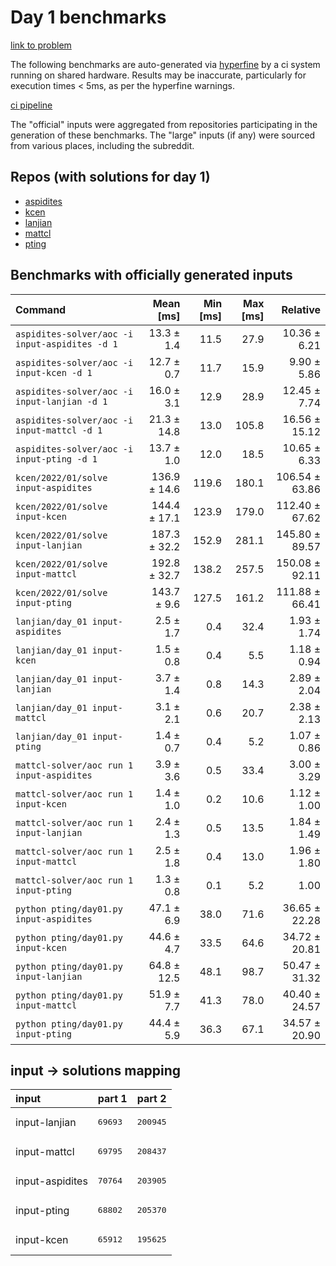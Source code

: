 # Day 1 benchmarks

[link to problem](http://adventofcode.com/2022/day/1)

The following benchmarks are auto-generated via [hyperfine](https://github.com/sharkdp/hyperfine) by a ci system running on shared hardware. Results may be inaccurate, particularly for execution times < 5ms, as per the hyperfine warnings.

[ci pipeline](http://ci.papercode.net:8080/teams/aoc2022/pipelines/aoc-compare-2022)

The "official" inputs were aggregated from repositories participating in the generation of these benchmarks. The "large" inputs (if any) were sourced from various places, including the subreddit.

## Repos (with solutions for day 1)


- [aspidites](https://github.com/aspidites/aoc2022)
- [kcen](https://github.com/kcen/AdventOfCode)
- [lanjian](https://github.com/LanJian/aoc-2022)
- [mattcl](https://github.com/mattcl/aoc2022)
- [pting](https://github.com/pting/aoc2022)

## Benchmarks with officially generated inputs
| Command | Mean [ms] | Min [ms] | Max [ms] | Relative |
|:---|---:|---:|---:|---:|
| `aspidites-solver/aoc -i input-aspidites -d 1` | 13.3 ± 1.4 | 11.5 | 27.9 | 10.36 ± 6.21 |
| `aspidites-solver/aoc -i input-kcen -d 1` | 12.7 ± 0.7 | 11.7 | 15.9 | 9.90 ± 5.86 |
| `aspidites-solver/aoc -i input-lanjian -d 1` | 16.0 ± 3.1 | 12.9 | 28.9 | 12.45 ± 7.74 |
| `aspidites-solver/aoc -i input-mattcl -d 1` | 21.3 ± 14.8 | 13.0 | 105.8 | 16.56 ± 15.12 |
| `aspidites-solver/aoc -i input-pting -d 1` | 13.7 ± 1.0 | 12.0 | 18.5 | 10.65 ± 6.33 |
| `kcen/2022/01/solve input-aspidites` | 136.9 ± 14.6 | 119.6 | 180.1 | 106.54 ± 63.86 |
| `kcen/2022/01/solve input-kcen` | 144.4 ± 17.1 | 123.9 | 179.0 | 112.40 ± 67.62 |
| `kcen/2022/01/solve input-lanjian` | 187.3 ± 32.2 | 152.9 | 281.1 | 145.80 ± 89.57 |
| `kcen/2022/01/solve input-mattcl` | 192.8 ± 32.7 | 138.2 | 257.5 | 150.08 ± 92.11 |
| `kcen/2022/01/solve input-pting` | 143.7 ± 9.6 | 127.5 | 161.2 | 111.88 ± 66.41 |
| `lanjian/day_01 input-aspidites` | 2.5 ± 1.7 | 0.4 | 32.4 | 1.93 ± 1.74 |
| `lanjian/day_01 input-kcen` | 1.5 ± 0.8 | 0.4 | 5.5 | 1.18 ± 0.94 |
| `lanjian/day_01 input-lanjian` | 3.7 ± 1.4 | 0.8 | 14.3 | 2.89 ± 2.04 |
| `lanjian/day_01 input-mattcl` | 3.1 ± 2.1 | 0.6 | 20.7 | 2.38 ± 2.13 |
| `lanjian/day_01 input-pting` | 1.4 ± 0.7 | 0.4 | 5.2 | 1.07 ± 0.86 |
| `mattcl-solver/aoc run 1 input-aspidites` | 3.9 ± 3.6 | 0.5 | 33.4 | 3.00 ± 3.29 |
| `mattcl-solver/aoc run 1 input-kcen` | 1.4 ± 1.0 | 0.2 | 10.6 | 1.12 ± 1.00 |
| `mattcl-solver/aoc run 1 input-lanjian` | 2.4 ± 1.3 | 0.5 | 13.5 | 1.84 ± 1.49 |
| `mattcl-solver/aoc run 1 input-mattcl` | 2.5 ± 1.8 | 0.4 | 13.0 | 1.96 ± 1.80 |
| `mattcl-solver/aoc run 1 input-pting` | 1.3 ± 0.8 | 0.1 | 5.2 | 1.00 |
| `python pting/day01.py input-aspidites` | 47.1 ± 6.9 | 38.0 | 71.6 | 36.65 ± 22.28 |
| `python pting/day01.py input-kcen` | 44.6 ± 4.7 | 33.5 | 64.6 | 34.72 ± 20.81 |
| `python pting/day01.py input-lanjian` | 64.8 ± 12.5 | 48.1 | 98.7 | 50.47 ± 31.32 |
| `python pting/day01.py input-mattcl` | 51.9 ± 7.7 | 41.3 | 78.0 | 40.40 ± 24.57 |
| `python pting/day01.py input-pting` | 44.4 ± 5.9 | 36.3 | 67.1 | 34.57 ± 20.90 |

## input -> solutions mapping
|input|part 1|part 2|
|:---|:---|:---|
|input-lanjian|<pre>69693</pre>|<pre>200945</pre>|
|input-mattcl|<pre>69795</pre>|<pre>208437</pre>|
|input-aspidites|<pre>70764</pre>|<pre>203905</pre>|
|input-pting|<pre>68802</pre>|<pre>205370</pre>|
|input-kcen|<pre>65912</pre>|<pre>195625</pre>|
